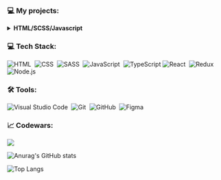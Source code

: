 ### 💻   My projects:

<details><summary><b> HTML/SCSS/Javascript </b></summary>
  <ul>
     <li><a href="https://olegkrasilev.github.io/landing-page">Click here!</a></li>
  </ul>
  
</details>  

### 💻 Tech Stack:

![HTML](https://img.shields.io/badge/-HTML-333333?style=flat&logo=HTML5&logoColor=E34F26)&nbsp;
![CSS](https://img.shields.io/badge/-CSS-333333?style=flat&logo=CSS3&logoColor=1572B6)&nbsp;
![SASS](https://img.shields.io/badge/-SASS-333333?style=flat&logo=SASS)&nbsp;
![JavaScript](https://img.shields.io/badge/-JavaScript-333333?style=flat&logo=javascript)&nbsp;
![TypeScript](https://img.shields.io/badge/-TypeScript-333333?style=flat&logo=TypeScript&logoColor=007ACC)
![React](https://img.shields.io/badge/-React-333333?style=flat&logo=react)&nbsp;
![Redux](https://img.shields.io/badge/-Redux-333333?style=flat&logo=redux)&nbsp;
![Node.js](https://img.shields.io/badge/-Node-333333?style=flat&logo=node)&nbsp;

### 🛠 Tools:

![Visual Studio Code](https://img.shields.io/badge/-Visual%20Studio%20Code-333333?style=flat&logo=visual-studio-code&logoColor=007ACC)&nbsp;
![Git](https://img.shields.io/badge/-Git-333333?style=flat&logo=git)&nbsp;
![GitHub](https://img.shields.io/badge/-GitHub-333333?style=flat&logo=github)&nbsp;
![Figma](https://img.shields.io/badge/-Figma-333333?style=flat&logo=figma)&nbsp;

### 📈 Codewars:
<img src='https://www.codewars.com/users/olegkrasilev/badges/large'>

![Anurag's GitHub stats](https://github-readme-stats.vercel.app/api?username=olegkrasilev)

![Top Langs](https://github-readme-stats.vercel.app/api/top-langs/?username=olegkrasilev&layout=compact)
